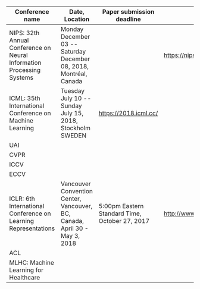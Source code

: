 Conference name | Date, Location     | Paper submission deadline | Website                       |
--------------- | -------- | ------------------------- | ----------------------------- |
NIPS: 32th Annual Conference on Neural Information Processing Systems | Monday December 03 -- Saturday December 08, 2018, Montréal, Canada |                           | https://nips.cc/Conferences/2018 |
ICML: 35th International Conference on Machine Learning | Tuesday July 10 -- Sunday July 15, 2018, Stockholm SWEDEN | https://2018.icml.cc/ | 
UAI             |          |                           |                               |
CVPR            |          |                           |                               |
ICCV            |          |                           |                               |
ECCV            |          |                           |                               |
ICLR: 6th International Conference on Learning Representations  | Vancouver Convention Center, Vancouver, BC, Canada, April 30 - May 3, 2018 | 5:00pm Eastern Standard Time, October 27, 2017 | http://www.iclr.cc/ |
ACL             |          |                           |                               |
MLHC: Machine Learning for Healthcare |          |                           |                               |
